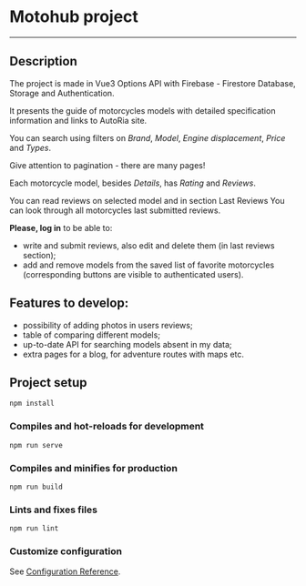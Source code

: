 # Motohub project
---

## Description
The project is made in Vue3 Options API with Firebase - Firestore Database, Storage and Authentication.

It presents the guide of motorcycles models with detailed specification information and links to AutoRia site.

You can search using filters on *Brand*, *Model*, *Engine displacement*, *Price* and *Types*.

Give attention to pagination - there are many pages!

Each motorcycle model, besides *Details*, has *Rating* and *Reviews*.

You can read reviews on selected model and in section Last Reviews You can look through all motorcycles last submitted reviews.

**Please, log in** to be able to:

* write and submit reviews, also edit and delete them (in last reviews section);
* add and remove models from the saved list of favorite motorcycles (corresponding buttons are visible to authenticated users).

## Features to develop:
* possibility of adding photos in users reviews;
* table of comparing different models;
* up-to-date API for searching models absent in my data;
* extra pages for a blog, for adventure routes with maps etc.

## Project setup
```
npm install
```

### Compiles and hot-reloads for development
```
npm run serve
```

### Compiles and minifies for production
```
npm run build
```

### Lints and fixes files
```
npm run lint
```

### Customize configuration
See [Configuration Reference](https://cli.vuejs.org/config/).
